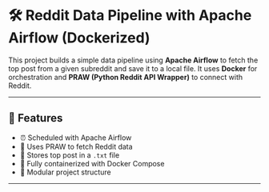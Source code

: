 # 🛠️ Reddit Data Pipeline with Apache Airflow (Dockerized)

This project builds a simple data pipeline using **Apache Airflow** to fetch the top post from a given subreddit and save it to a local file. It uses **Docker** for orchestration and **PRAW (Python Reddit API Wrapper)** to connect with Reddit.

---

## 📌 Features

- ⏰ Scheduled with Apache Airflow
- 🐍 Uses PRAW to fetch Reddit data
- 💾 Stores top post in a `.txt` file
- 🐳 Fully containerized with Docker Compose
- 📂 Modular project structure

---


